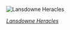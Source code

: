 
![Lansdowne Heracles](https://upload.wikimedia.org/wikipedia/commons/thumb/f/ff/Lansdowne_Herakles_Getty_Museum.jpg/450px-Lansdowne_Herakles_Getty_Museum.jpg)

*[Lansdowne Heracles](https://wikipedia.org/wiki/File:Lansdowne_Herakles_Getty_Museum.jpg)*

